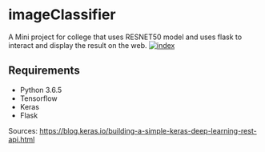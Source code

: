 # imageClassifier
A Mini project for college that uses RESNET50 model and uses flask to interact and display the result on the web.
<a href="https://ibb.co/mFaP70"><img src="https://preview.ibb.co/kh0rn0/index.png" alt="index" border="0"></a>
<h2><strong>Requirements</strong></h2>
<ul>
  <li>Python 3.6.5 </li>
  <li>Tensorflow </li>
  <li>Keras</li>
  <li>Flask</li>
</ul>


Sources:
  https://blog.keras.io/building-a-simple-keras-deep-learning-rest-api.html

